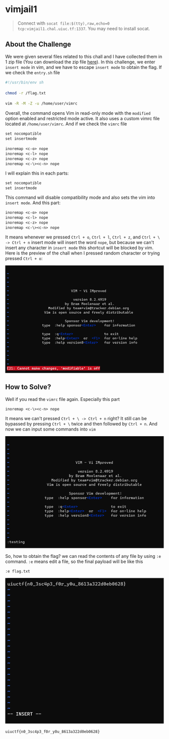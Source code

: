 # vimjail1
> Connect with `socat file:$(tty),raw,echo=0 tcp:vimjail1.chal.uiuc.tf:1337`. You may need to install socat.

## About the Challenge
We were given several files related to this chall and I have collected them in 1 zip file (You can download the zip file [here](vimjail1.zip)). In this challenge, we enter `insert mode` in vim, and we have to escape `insert mode` to obtain the flag. If we check the `entry.sh` file

```bash
#!/usr/bin/env sh

chmod -r /flag.txt

vim -R -M -Z -u /home/user/vimrc
```

Overall, the command opens Vim in read-only mode with the `modified` option enabled and restricted mode active. It also uses a custom vimrc file located at `/home/user/vimrc`. And if we check the `vimrc` file

```
set nocompatible
set insertmode

inoremap <c-o> nope
inoremap <c-l> nope
inoremap <c-z> nope
inoremap <c-\><c-n> nope
```

I will explain this in each parts:
```
set nocompatible
set insertmode
```

This command will disable compatibility mode and also sets the vim into `insert mode`. And this part:

```
inoremap <c-o> nope
inoremap <c-l> nope
inoremap <c-z> nope
inoremap <c-\><c-n> nope
```

It means whenever we pressed `Ctrl + o`, `Ctrl + l`, `Ctrl + z`, and `Ctrl + \ -> Ctrl + n` insert mode will insert the word `nope`, but because we can't insert any character in `insert mode` this shortcut will be blocked by vim. Here is the preview of the chall when I pressed random character or trying pressed `Ctrl + o`:

![preview](images/preview.png)

## How to Solve?
Well if you read the `vimrc` file again. Especially this part

```
inoremap <c-\><c-n> nope
```

It means we can't pressed `Ctrl + \ -> Ctrl + n` right? It still can be bypassed by pressing `Ctrl + \` twice and then followed by `Ctrl + n`. And now we can input some commands into `vim`

![bypassed](images/bypassed.png)

So, how to obtain the flag? we can read the contents of any file by using `:e` command. `:e` means edit a file, so the final payload will be like this

```
:e flag.txt
```

![flag](images/flag.png)

```
uiuctf{n0_3sc4p3_f0r_y0u_8613a322d0eb0628}
```